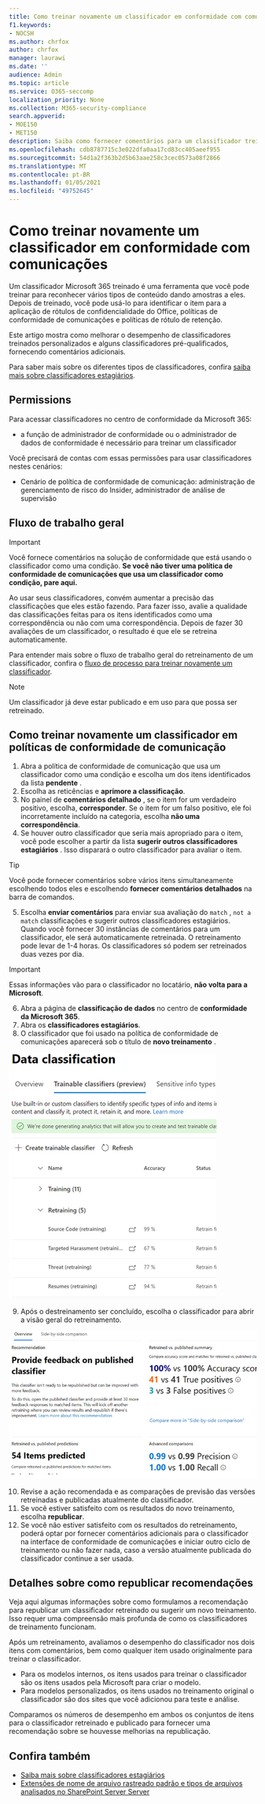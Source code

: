 ```yaml
---
title: Como treinar novamente um classificador em conformidade com comunicações
f1.keywords:
- NOCSH
ms.author: chrfox
author: chrfox
manager: laurawi
ms.date: ''
audience: Admin
ms.topic: article
ms.service: O365-seccomp
localization_priority: None
ms.collection: M365-security-compliance
search.appverid:
- MOE150
- MET150
description: Saiba como fornecer comentários para um classificador treinado em conformidade com comunicações.
ms.openlocfilehash: cdb8787715c3e022dfa0aa17cd83cc405aeef955
ms.sourcegitcommit: 54d1a2f363b2d5b63aae258c3cec0573a08f2866
ms.translationtype: MT
ms.contentlocale: pt-BR
ms.lasthandoff: 01/05/2021
ms.locfileid: "49752645"
---
```

# <a name="how-to-retrain-a-classifier-in-communications-compliance"></a>Como treinar novamente um classificador em conformidade com comunicações

Um classificador Microsoft 365 treinado é uma ferramenta que você pode treinar para reconhecer vários tipos de conteúdo dando amostras a eles. Depois de treinado, você pode usá-lo para identificar o item para a aplicação de rótulos de confidencialidade do Office, políticas de conformidade de comunicações e políticas de rótulo de retenção.

Este artigo mostra como melhorar o desempenho de classificadores treinados personalizados e alguns classificadores pré-qualificados, fornecendo comentários adicionais.

Para saber mais sobre os diferentes tipos de classificadores, confira [saiba mais sobre classificadores estagiários](classifier-learn-about.md).

## <a name="permissions"></a>Permissions

Para acessar classificadores no centro de conformidade da Microsoft 365:

- a função de administrador de conformidade ou o administrador de dados de conformidade é necessário para treinar um classificador

Você precisará de contas com essas permissões para usar classificadores nestes cenários:

- Cenário de política de conformidade de comunicação: administração de gerenciamento de risco do Insider, administrador de análise de supervisão 

## <a name="overall-workflow"></a>Fluxo de trabalho geral

> [!IMPORTANT]
> Você fornece comentários na solução de conformidade que está usando o classificador como uma condição. **Se você não tiver uma política de conformidade de comunicações que usa um classificador como condição, pare aqui.**

Ao usar seus classificadores, convém aumentar a precisão das classificações que eles estão fazendo. Para fazer isso, avalie a qualidade das classificações feitas para os itens identificados como uma correspondência ou não com uma correspondência. Depois de fazer 30 avaliações de um classificador, o resultado é que ele se retreina automaticamente.

Para entender mais sobre o fluxo de trabalho geral do retreinamento de um classificador, confira o [fluxo de processo para treinar novamente um classificador](classifier-learn-about.md#retraining-classifiers).

> [!NOTE]
> Um classificador já deve estar publicado e em uso para que possa ser retreinado.

## <a name="how-to-retrain-a-classifier-in-communication-compliance-policies"></a>Como treinar novamente um classificador em políticas de conformidade de comunicação

1. Abra a política de conformidade de comunicação que usa um classificador como uma condição e escolha um dos itens identificados da lista **pendente** .
2. Escolha as reticências e **aprimore a classificação**.
3. No painel de **comentários detalhado** , se o item for um verdadeiro positivo, escolha, **corresponder**.  Se o item for um falso positivo, ele foi incorretamente incluído na categoria, escolha **não uma correspondência**.
4. Se houver outro classificador que seria mais apropriado para o item, você pode escolher a partir da lista **sugerir outros classificadores estagiários** . Isso disparará o outro classificador para avaliar o item.

> [!TIP]
> Você pode fornecer comentários sobre vários itens simultaneamente escolhendo todos eles e escolhendo **fornecer comentários detalhados** na barra de comandos.

5. Escolha **enviar comentários** para enviar sua avaliação do `match` , `not a match` classificações e sugerir outros classificadores estagiários. Quando você fornecer 30 instâncias de comentários para um classificador, ele será automaticamente retreinada. O retreinamento pode levar de 1-4 horas. Os classificadores só podem ser retreinados duas vezes por dia.

> [!IMPORTANT]
> Essas informações vão para o classificador no locatário, **não volta para a Microsoft**.

6.  Abra a página de **classificação de dados** no centro de **conformidade da Microsoft 365**.
7. Abra os **classificadores estagiários**.
8. O classificador que foi usado na política de conformidade de comunicações aparecerá sob o título de **novo treinamento** .

![classificador no status de retreinamento](../media/classifier-retraining.png)

9. Após o destreinamento ser concluído, escolha o classificador para abrir a visão geral do retreinamento.

![Visão geral dos resultados do retreinamento do classificador](../media/classifier-retraining-overview.png)

10. Revise a ação recomendada e as comparações de previsão das versões retreinadas e publicadas atualmente do classificador.
11. Se você estiver satisfeito com os resultados do novo treinamento, escolha **republicar**.
12. Se você não estiver satisfeito com os resultados do retreinamento, poderá optar por fornecer comentários adicionais para o classificador na interface de conformidade de comunicações e iniciar outro ciclo de treinamento ou não fazer nada, caso a versão atualmente publicada do classificador continue a ser usada. 

## <a name="details-on-republishing-recommendations"></a>Detalhes sobre como republicar recomendações

Veja aqui algumas informações sobre como formulamos a recomendação para republicar um classificador retreinado ou sugerir um novo treinamento. Isso requer uma compreensão mais profunda de como os classificadores de treinamento funcionam.

Após um retreinamento, avaliamos o desempenho do classificador nos dois itens com comentários, bem como qualquer item usado originalmente para treinar o classificador. 

- Para os modelos internos, os itens usados para treinar o classificador são os itens usados pela Microsoft para criar o modelo.
- Para modelos personalizados, os itens usados no treinamento original o classificador são dos sites que você adicionou para teste e análise.

Comparamos os números de desempenho em ambos os conjuntos de itens para o classificador retreinado e publicado para fornecer uma recomendação sobre se houvesse melhorias na republicação. 

## <a name="see-also"></a>Confira também

- [Saiba mais sobre classificadores estagiários](classifier-learn-about.md)
- [Extensões de nome de arquivo rastreado padrão e tipos de arquivos analisados no SharePoint Server Server](https://docs.microsoft.com/sharepoint/technical-reference/default-crawled-file-name-extensions-and-parsed-file-types)
